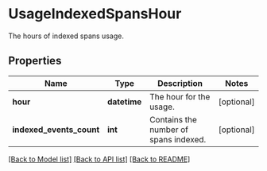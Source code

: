 # UsageIndexedSpansHour

The hours of indexed spans usage.

## Properties
Name | Type | Description | Notes
------------ | ------------- | ------------- | -------------
**hour** | **datetime** | The hour for the usage. | [optional] 
**indexed_events_count** | **int** | Contains the number of spans indexed. | [optional] 

[[Back to Model list]](README.md#documentation-for-models) [[Back to API list]](README.md#documentation-for-api-endpoints) [[Back to README]](README.md)


